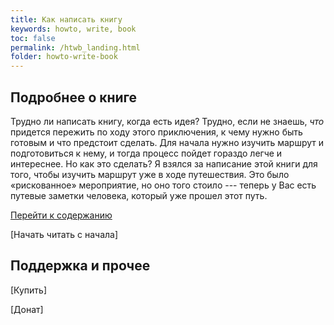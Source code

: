```yaml
---
title: Как написать книгу
keywords: howto, write, book
toc: false
permalink: /htwb_landing.html
folder: howto-write-book
---
```


## Подробнее о книге

Трудно ли написать книгу, когда есть идея?  Трудно, если не знаешь,
*что* придется пережить по ходу этого приключения, к чему нужно быть
готовым и что предстоит сделать.  Для начала нужно изучить маршрут и
подготовиться к нему, и тогда процесс пойдет гораздо легче и
интереснее.  Но как это сделать?  Я взялся за написание этой книги для
того, чтобы изучить маршрут уже в ходе путешествия.  Это было
«рискованное» мероприятие, но оно того стоило --- теперь у Вас есть
путевые заметки человека, который уже прошел этот путь.

[Перейти к содержанию](/htwb_toc.html)

[Начать читать с начала]

## Поддержка и прочее

[Купить]

[Донат]
